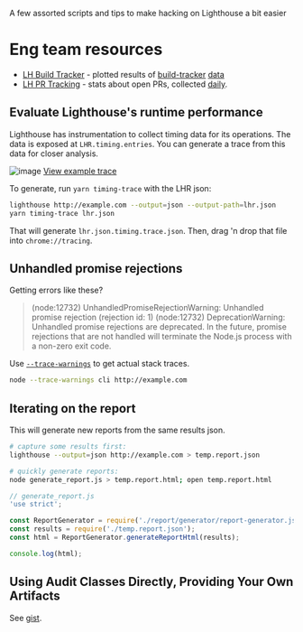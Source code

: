 A few assorted scripts and tips to make hacking on Lighthouse a bit easier

# Eng team resources

* [LH Build Tracker](https://lh-build-tracker.herokuapp.com/builds/limit/100) - plotted results of [build-tracker](../build-tracker.config.js) [data](../.github/workflows/ci.yml#:~:text=buildtracker)
* [LH PR Tracking](https://paulirish.github.io/lh-pr-tracking/) - stats about open PRs, collected [daily](https://github.com/paulirish/lh-pr-tracking/blob/master/.github/workflows/update-stats.yml).

## Evaluate Lighthouse's runtime performance

Lighthouse has instrumentation to collect timing data for its operations. The data is exposed at `LHR.timing.entries`.  You can generate a trace from this data for closer analysis.

![image](https://user-images.githubusercontent.com/39191/47525915-3c477000-d853-11e8-90a2-27036f93e682.png)
[View example trace](https://ahead-daughter.surge.sh/paulirish.json.timing.trace.html)

To generate, run `yarn timing-trace` with the LHR json:
```sh
lighthouse http://example.com --output=json --output-path=lhr.json
yarn timing-trace lhr.json
```

That will generate `lhr.json.timing.trace.json`. Then, drag 'n drop that file into `chrome://tracing`.

## Unhandled promise rejections

Getting errors like these?

> (node:12732) UnhandledPromiseRejectionWarning: Unhandled promise rejection (rejection id: 1)
> (node:12732) DeprecationWarning: Unhandled promise rejections are deprecated. In the future, promise rejections that are not handled will terminate the Node.js process with a non-zero exit code.

Use [`--trace-warnings`](https://medium.com/@jasnell/introducing-process-warnings-in-node-v6-3096700537ee) to get actual stack traces.

```sh
node --trace-warnings cli http://example.com
```

## Iterating on the report

This will generate new reports from the same results json.

```sh
# capture some results first:
lighthouse --output=json http://example.com > temp.report.json

# quickly generate reports:
node generate_report.js > temp.report.html; open temp.report.html
```
```js
// generate_report.js
'use strict';

const ReportGenerator = require('./report/generator/report-generator.js');
const results = require('./temp.report.json');
const html = ReportGenerator.generateReportHtml(results);

console.log(html);
```

## Using Audit Classes Directly, Providing Your Own Artifacts

See [gist](https://gist.github.com/connorjclark/d4555ad90ae5b5ecf793ad2d46ca52db).
